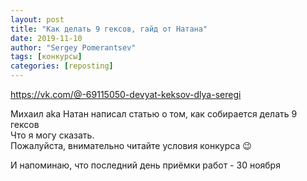 ```yaml
---
layout: post
title: "Как делать 9 гексов, гайд от Натана"
date: 2019-11-10
author: "Sergey Pomerantsev"
tags: [конкурсы]
categories: [reposting]
---
```


<https://vk.com/@-69115050-devyat-keksov-dlya-seregi>

Михаил aka Натан написал статью о том, как собирается делать 9 гексов  
Что я могу сказать.  
Пожалуйста, внимательно читайте условия конкурса 😉

И напоминаю, что последний день приёмки работ - 30 ноября

